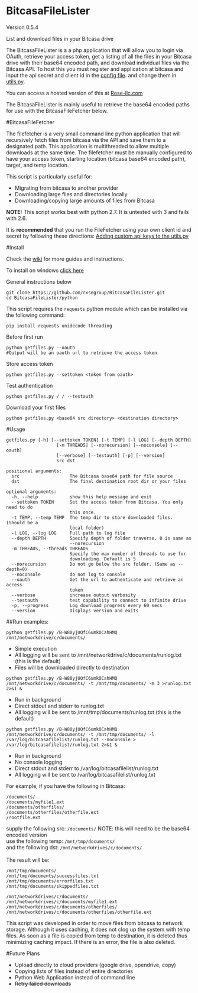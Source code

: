 BitcasaFileLister
=================
Version 0.5.4

List and download files in your Bitcasa drive 

The BitcasaFileLister is a a php application that will allow you to login via OAuth, retrieve your access token, get a listing of all the files in your Bitcasa drive with their base64 encoded path, and download individual files via the Bitcasa API.
To host this you must register and application at bitcasa and input the api secret and client id in the [config file](https://github.com/rxsegrxup/BitcasaFileLister/blob/master/bitcasa-sdk-php/config.php).
 and change them in [utils.py](https://github.com/rxsegrxup/BitcasaFileLister/blob/master/python/utils.py#L4-L5).

You can access a hosted version of this at [Rose-llc.com](https://rose-llc.com/bitcasafilelist/)

The BitcasaFileLister is mainly useful to retrieve the base64 encoded paths for use with the BitcasaFileFetcher below.

#BitcasaFileFetcher

The filefetcher is a very small command line python application that will recursively fetch files from bitcasa via the API and save them to a designated path. This application is multithreaded to allow multiple downloads at the same time.
The filefetcher must be manually configured to have your access token, starting location (bitcasa base64 encoded path), target, and temp location.

This script is particularly useful for:
* Migrating from bitcasa to another provider
* Downloading large files and directories locally
* Downloading/copying large amounts of files from Bitcasa


**NOTE:** This script works best with python 2.7. It is untested with 3 and fails with 2.6.

It is **recommended** that you run the FileFetcher using your own client id and secret by following these directions:
[Adding custom api keys to the utils.py](https://github.com/rxsegrxup/BitcasaFileLister/wiki/Adding-custom-api-keys)

#Install

Check the [wiki](https://github.com/rxsegrxup/BitcasaFileLister/wiki/) for more guides and instructions.

To install on windows [click here](https://github.com/rxsegrxup/BitcasaFileLister/wiki/Windows-install-instructions)

General instructions below

```
git clone https://github.com/rxsegrxup/BitcasaFileLister.git
cd BitcasaFileLister/python
```
This script requires the `requests` python module which can be installed via the following command:

```
pip install requests unidecode threading
```

Before first run
```
python getfiles.py --oauth
#Output will be an oauth url to retrieve the access token
```

Store access token

```
python getfiles.py --settoken <token from oauth>
```

Test authentication

```
python getfiles.py / / --testauth
```

Download your first files

```
python getfiles.py <base64 src directory> <destination directory>
```

#Usage
```
getfiles.py [-h] [--settoken TOKEN] [-t TEMP] [-l LOG] [--depth DEPTH]
                   [-m THREADS] [--norecursion] [--noconsole] [--oauth]
                   [--verbose] [--testauth] [-p] [--version]
                   src dst

positional arguments:
  src                   The Bitcasa base64 path for file source
  dst                   The final destination root dir or your files

optional arguments:
  -h, --help            show this help message and exit
  --settoken TOKEN      Set the access token from Bitcasa. You only need to do
                        this once.
  -t TEMP, --temp TEMP  The temp dir to store downloaded files. (Should be a
                        local folder)
  -l LOG, --log LOG     Full path to log file
  --depth DEPTH         Specify depth of folder traverse. 0 is same as
                        --norecursion
  -m THREADS, --threads THREADS
                        Specify the max number of threads to use for
                        downloading. Default is 5
  --norecursion         Do not go below the src folder. (Same as --depth=0)
  --noconsole           do not log to console
  --oauth               Get the url to authenticate and retrieve an access
                        token
  --verbose             increase output verbosity
  --testauth            test capability to connect to infinite drive
  -p, --progress        Log download progress every 60 secs
  --version             Displays version and exits
```
##Run examples:
```
python getfiles.py /B-W80yjUQfC6umkOCahHMQ /mnt/networkdrive/c/documents/
```
* Simple execution
* All logging will be sent to /mnt/networkdrive/c/documents/runlog.txt (this is the default)
* Files will be downloaded directly to destination
```
python getfiles.py /B-W80yjUQfC6umkOCahHMQ /mnt/networkdrive/c/documents/ -t /mnt/tmp/documents/ -m 3 >runlog.txt 2>&1 &
```
* Run in background
* Direct stdout and stderr to runlog.txt
* All logging will be sent to /mnt/tmp/documents/runlog.txt (this is the default)
```
python getfiles.py /B-W80yjUQfC6umkOCahHMQ /mnt/networkdrive/c/documents/ -t /mnt/tmp/documents/ -l /var/log/bitcasafilelist/runlog.txt --noconsole > /var/log/bitcasafilelist/runlog.txt 2>&1 &
```
* Run in background
* No console logging
* Direct stdout and stderr to /var/log/bitcasafilelist/runlog.txt
* All logging will be sent to /var/log/bitcasafilelist/runlog.txt



For example, if you have the following in Bitcasa:

```
/documents/
/documents/myfile1.ext
/documents/otherfiles/
/documents/otherfiles/otherfile.ext
/rootfile.ext
```

supply the following src: ```/documents/``` NOTE: this will need to be the base64 encoded version<br>
use the following temp: ```/mnt/tmp/documents/```<br>
and the following dst: ```/mnt/networkdrives/c/documents/```<br>
<br>The result will be:

```
/mnt/tmp/documents/
/mnt/tmp/documents/successfiles.txt
/mnt/tmp/documents/errorfiles.txt
/mnt/tmp/documents/skippedfiles.txt

/mnt/networkdrives/c/documents/
/mnt/networkdrives/c/documents/myfile1.ext
/mnt/networkdrives/c/documents/otherfiles/
/mnt/networkdrives/c/documents/otherfiles/otherfile.ext
```

This script was developed in order to move files from bitcasa to network storage. Although it uses caching, it does not clog up the system with temp files.
As soon as a file is copied from temp to destination, it is deleted thus minimizing caching impact. If there is an error, the file is also deleted.

#Future Plans


* Upload directly to cloud providers (google drive, opendrive, copy)
* Copying lists of files instead of entire directories
* Python Web Application instead of command line
* ~~Retry failed downloads~~
